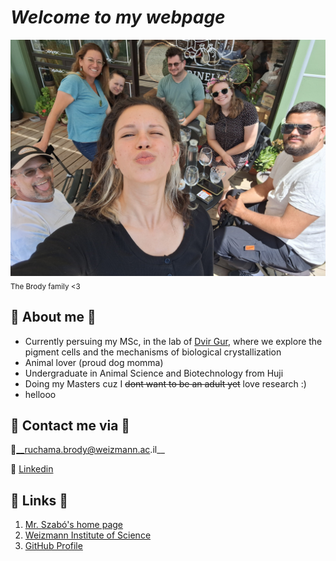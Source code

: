# **_Welcome to my webpage_**
![The Brody family <3](family_image.jpg)
<sub>The Brody family <3</sub>
## 🐳 About me 🐳
* Currently persuing my MSc, in the lab of [Dvir Gur](https://www.weizmann.ac.il/molgen/Gur/home), where we explore the pigment cells and the mechanisms of biological crystallization
* Animal lover (proud dog momma)
* Undergraduate in Animal Science and Biotechnology from Huji 
* Doing my Masters cuz I ~~dont want to be an adult yet~~ love research :)
* hellooo


##  🐧 Contact me via 🐧
📧__ruchama.brody@weizmann.ac.il__

🔗 [Linkedin](https://il.linkedin.com/in/romi-brody)



## 🦥 Links 🦥
1. [Mr. Szabó's home page](https://szabgab.com/)
1. [Weizmann Institute of Science](https://www.weizmann.ac.il/pages/)
1. [GitHub Profile](https://github.com/romizb)




  
